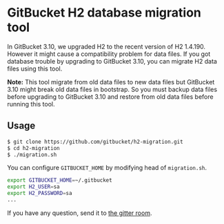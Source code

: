 # GitBucket H2 database migration tool 

In GitBucket 3.10, we upgraded H2 to the recent version of H2 1.4.190. However it might cause a compatibility problem for data files. If you got database trouble by upgrading to GitBucket 3.10, you can migrate H2 data files using this tool.

**Note:** This tool migrate from old data files to new data files but GitBucket 3.10 might break old data files in bootstrap. So you must backup data files before upgrading to GitBucket 3.10 and restore from old data files before running this tool.

## Usage

```bash
$ git clone https://github.com/gitbucket/h2-migration.git
$ cd h2-migration
$ ./migration.sh
```

You can configure `GITBUCKET_HOME` by modifying head of `migration.sh`.

```bash
export GITBUCKET_HOME=~/.gitbucket
export H2_USER=sa
export H2_PASSWORD=sa
...
```

If you have any question, send it to [the gitter room](https://gitter.im/gitbucket/gitbucket).
